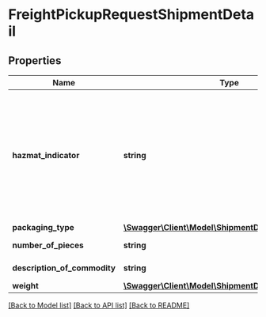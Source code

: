 # FreightPickupRequestShipmentDetail

## Properties
Name | Type | Description | Notes
------------ | ------------- | ------------- | -------------
**hazmat_indicator** | **string** | The presence of the tag HazmatIndicator indicates that the commodity is of type dangerous goods. Required if one or more commodities within the shipment is hazardous. | [optional] 
**packaging_type** | [**\Swagger\Client\Model\ShipmentDetailPackagingType**](ShipmentDetailPackagingType.md) |  | 
**number_of_pieces** | **string** | Number of pieces. | 
**description_of_commodity** | **string** | Description of the line item. | 
**weight** | [**\Swagger\Client\Model\ShipmentDetailWeight**](ShipmentDetailWeight.md) |  | 

[[Back to Model list]](../../README.md#documentation-for-models) [[Back to API list]](../../README.md#documentation-for-api-endpoints) [[Back to README]](../../README.md)

